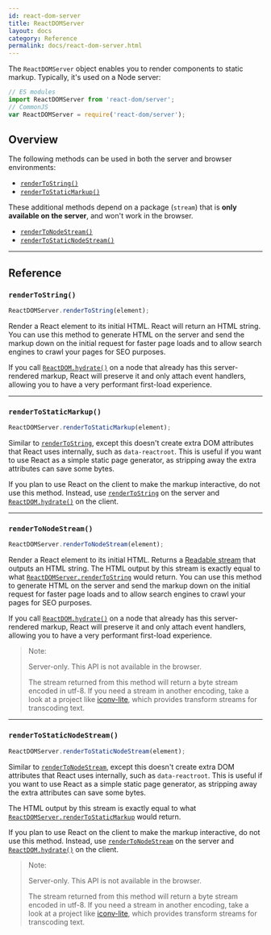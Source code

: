 ```yaml
---
id: react-dom-server
title: ReactDOMServer
layout: docs
category: Reference
permalink: docs/react-dom-server.html
---
```


The `ReactDOMServer` object enables you to render components to static markup. Typically, it's used on a Node server:

```js
// ES modules
import ReactDOMServer from 'react-dom/server';
// CommonJS
var ReactDOMServer = require('react-dom/server');
```

## Overview

The following methods can be used in both the server and browser environments:

- [`renderToString()`](#rendertostring)
- [`renderToStaticMarkup()`](#rendertostaticmarkup)

These additional methods depend on a package (`stream`) that is **only available on the server**, and won't work in the browser.

- [`renderToNodeStream()`](#rendertonodestream)
- [`renderToStaticNodeStream()`](#rendertostaticnodestream)

---

## Reference

### `renderToString()`

```javascript
ReactDOMServer.renderToString(element);
```

Render a React element to its initial HTML. React will return an HTML string. You can use this method to generate HTML on the server and send the markup down on the initial request for faster page loads and to allow search engines to crawl your pages for SEO purposes.

If you call [`ReactDOM.hydrate()`](/docs/react-dom.html#hydrate) on a node that already has this server-rendered markup, React will preserve it and only attach event handlers, allowing you to have a very performant first-load experience.

---

### `renderToStaticMarkup()`

```javascript
ReactDOMServer.renderToStaticMarkup(element);
```

Similar to [`renderToString`](#rendertostring), except this doesn't create extra DOM attributes that React uses internally, such as `data-reactroot`. This is useful if you want to use React as a simple static page generator, as stripping away the extra attributes can save some bytes.

If you plan to use React on the client to make the markup interactive, do not use this method. Instead, use [`renderToString`](#rendertostring) on the server and [`ReactDOM.hydrate()`](/docs/react-dom.html#hydrate) on the client.

---

### `renderToNodeStream()`

```javascript
ReactDOMServer.renderToNodeStream(element);
```

Render a React element to its initial HTML. Returns a [Readable stream](https://nodejs.org/api/stream.html#stream_readable_streams) that outputs an HTML string. The HTML output by this stream is exactly equal to what [`ReactDOMServer.renderToString`](#rendertostring) would return. You can use this method to generate HTML on the server and send the markup down on the initial request for faster page loads and to allow search engines to crawl your pages for SEO purposes.

If you call [`ReactDOM.hydrate()`](/docs/react-dom.html#hydrate) on a node that already has this server-rendered markup, React will preserve it and only attach event handlers, allowing you to have a very performant first-load experience.

> Note:
>
> Server-only. This API is not available in the browser.
>
> The stream returned from this method will return a byte stream encoded in utf-8. If you need a stream in another encoding, take a look at a project like [iconv-lite](https://www.npmjs.com/package/iconv-lite), which provides transform streams for transcoding text.

---

### `renderToStaticNodeStream()`

```javascript
ReactDOMServer.renderToStaticNodeStream(element);
```

Similar to [`renderToNodeStream`](#rendertonodestream), except this doesn't create extra DOM attributes that React uses internally, such as `data-reactroot`. This is useful if you want to use React as a simple static page generator, as stripping away the extra attributes can save some bytes.

The HTML output by this stream is exactly equal to what [`ReactDOMServer.renderToStaticMarkup`](#rendertostaticmarkup) would return.

If you plan to use React on the client to make the markup interactive, do not use this method. Instead, use [`renderToNodeStream`](#rendertonodestream) on the server and [`ReactDOM.hydrate()`](/docs/react-dom.html#hydrate) on the client.

> Note:
>
> Server-only. This API is not available in the browser.
>
> The stream returned from this method will return a byte stream encoded in utf-8. If you need a stream in another encoding, take a look at a project like [iconv-lite](https://www.npmjs.com/package/iconv-lite), which provides transform streams for transcoding text.
